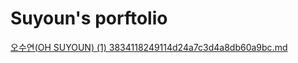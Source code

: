 # Suyoun's porftolio
[오수연(OH SUYOUN) (1) 3834118249114d24a7c3d4a8db60a9bc.md](https://github.com/suyoun-dev/portfolio/files/11010260/OH.SUYOUN.1.3834118249114d24a7c3d4a8db60a9bc.md)

